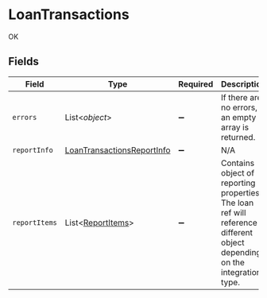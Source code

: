 # LoanTransactions

OK


## Fields

| Field                                                                                                                      | Type                                                                                                                       | Required                                                                                                                   | Description                                                                                                                |
| -------------------------------------------------------------------------------------------------------------------------- | -------------------------------------------------------------------------------------------------------------------------- | -------------------------------------------------------------------------------------------------------------------------- | -------------------------------------------------------------------------------------------------------------------------- |
| `errors`                                                                                                                   | List<*object*>                                                                                                             | :heavy_minus_sign:                                                                                                         | If there are no errors, an empty array is returned.                                                                        |
| `reportInfo`                                                                                                               | [LoanTransactionsReportInfo](../../models/shared/LoanTransactionsReportInfo.md)                                            | :heavy_minus_sign:                                                                                                         | N/A                                                                                                                        |
| `reportItems`                                                                                                              | List<[ReportItems](../../models/shared/ReportItems.md)>                                                                    | :heavy_minus_sign:                                                                                                         | Contains object of reporting properties. The loan ref will reference a different object depending on the integration type. |